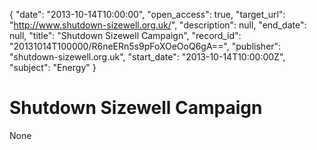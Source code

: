{
  "date": "2013-10-14T10:00:00", 
  "open_access": true, 
  "target_url": "http://www.shutdown-sizewell.org.uk/", 
  "description": null, 
  "end_date": null, 
  "title": "Shutdown Sizewell Campaign", 
  "record_id": "20131014T100000/R6neERn5s9pFoXOeOoQ6gA==", 
  "publisher": "shutdown-sizewell.org.uk", 
  "start_date": "2013-10-14T10:00:00Z", 
  "subject": "Energy"
}

# Shutdown Sizewell Campaign

None